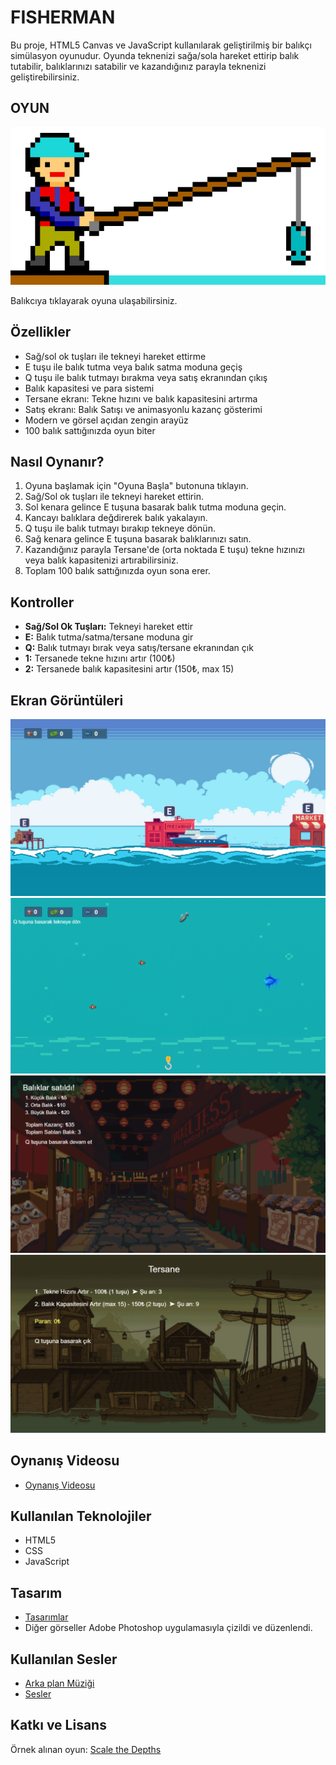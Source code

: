 # FISHERMAN

Bu proje, HTML5 Canvas ve JavaScript kullanılarak geliştirilmiş bir balıkçı simülasyon oyunudur. Oyunda teknenizi sağa/sola hareket ettirip balık tutabilir, balıklarınızı satabilir ve kazandığınız parayla teknenizi geliştirebilirsiniz.

## OYUN

[![Balikci Gorsel](assets/oyun-gorseli/fisherman.png)](https://barisyzici.github.io/fisherman/)

Balıkcıya tıklayarak oyuna ulaşabilirsiniz.


## Özellikler

- Sağ/sol ok tuşları ile tekneyi hareket ettirme
- E tuşu ile balık tutma veya balık satma moduna geçiş
- Q tuşu ile balık tutmayı bırakma veya satış ekranından çıkış
- Balık kapasitesi ve para sistemi
- Tersane ekranı: Tekne hızını ve balık kapasitesini artırma
- Satış ekranı: Balık Satışı ve animasyonlu kazanç gösterimi
- Modern ve görsel açıdan zengin arayüz
- 100 balık sattığınızda oyun biter


## Nasıl Oynanır?

1. Oyuna başlamak için "Oyuna Başla" butonuna tıklayın.
2. Sağ/Sol ok tuşları ile tekneyi hareket ettirin.
3. Sol kenara gelince E tuşuna basarak balık tutma moduna geçin.
4. Kancayı balıklara değdirerek balık yakalayın.
5. Q tuşu ile balık tutmayı bırakıp tekneye dönün.
6. Sağ kenara gelince E tuşuna basarak balıklarınızı satın.
7. Kazandığınız parayla Tersane'de (orta noktada E tuşu) tekne hızınızı veya balık kapasitenizi artırabilirsiniz.
8. Toplam 100 balık sattığınızda oyun sona erer.

## Kontroller

- **Sağ/Sol Ok Tuşları:** Tekneyi hareket ettir
- **E:** Balık tutma/satma/tersane moduna gir
- **Q:** Balık tutmayı bırak veya satış/tersane ekranından çık
- **1:** Tersanede tekne hızını artır (100₺)
- **2:** Tersanede balık kapasitesini artır (150₺, max 15)

## Ekran Görüntüleri

![Oyun Ekranı](assets/oyun-gorseli/tekne_ekrani.png)
![Deniz Altı Ekranı](assets/oyun-gorseli/deniz_alti_ekrani.png)
![Satış Ekranı](assets/oyun-gorseli/satis_ekrani.png)
![Tersane Ekranı](assets/oyun-gorseli/tersane_ekrani.png)

## Oynanış Videosu

- [Oynanış Videosu](https://www.youtube.com/watch?v=fMGC2zpsUvE)

## Kullanılan Teknolojiler
- HTML5
- CSS
- JavaScript

## Tasarım 
- [Tasarımlar](https://free-game-assets.itch.io/free-fishing-pixel-art-pack)
- Diğer görseller Adobe Photoshop uygulamasıyla çizildi ve düzenlendi.

## Kullanılan Sesler
- [Arka plan Müziği](https://www.youtube.com/watch?v=yEorHVdQdCQ)
- [Sesler](https://memesoundeffects.com/)


## Katkı ve Lisans

Örnek alınan oyun: [Scale the Depths](https://serpexnessie.itch.io/scale-the-depths)
